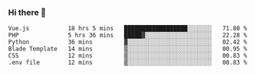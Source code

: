 ### Hi there 👋

<!--START_SECTION:waka-->

```text
Vue.js           18 hrs 5 mins   ██████████████████░░░░░░░   71.80 %
PHP              5 hrs 36 mins   █████▓░░░░░░░░░░░░░░░░░░░   22.28 %
Python           36 mins         ▓░░░░░░░░░░░░░░░░░░░░░░░░   02.42 %
Blade Template   14 mins         ▒░░░░░░░░░░░░░░░░░░░░░░░░   00.95 %
CSS              12 mins         ▒░░░░░░░░░░░░░░░░░░░░░░░░   00.83 %
.env file        12 mins         ▒░░░░░░░░░░░░░░░░░░░░░░░░   00.83 %
```

<!--END_SECTION:waka-->

<!--
**Jonas-VanHaeken/Jonas-VanHaeken** is a ✨ _special_ ✨ repository because its `README.md` (this file) appears on your GitHub profile.

Here are some ideas to get you started:

- 🔭 I’m currently working on ...
- 🌱 I’m currently learning ...
- 👯 I’m looking to collaborate on ...
- 🤔 I’m looking for help with ...
- 💬 Ask me about ...
- 📫 How to reach me: ...
- 😄 Pronouns: ...
- ⚡ Fun fact: ...
-->
